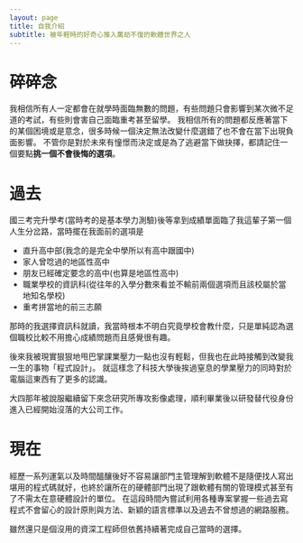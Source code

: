 ```yaml
---
layout: page
title: 自我介紹
subtitle: 被年輕時的好奇心推入萬劫不復的軟體世界之人
---
```


# 碎碎念
我相信所有人一定都會在就學時面臨無數的問題，有些問題只會影響到某次微不足道的考試，有些則會害自己面臨重考甚至留學。
我相信所有的問題都反應著當下的某個困境或是意念，很多時候一個決定無法改變什麼選錯了也不會在當下出現負面影響。
不管你是對於未來有憧憬而決定或是為了逃避當下做抉擇，都請記住一個要點**挑一個不會後悔的選項**。

# 過去
國三考完升學考(當時考的是基本學力測驗)後等拿到成績單面臨了我這輩子第一個人生分岔路，當時擺在我面前的選項是
* 直升高中部(我念的是完全中學所以有高中跟國中)
* 家人曾唸過的地區性高中
* 朋友已經確定要念的高中(也算是地區性高中)
* 職業學校的資訊科(從往年的入學分數來看並不輸前兩個選項而且該校屬於當地知名學校)
* 重考拼當地的前三志願

那時的我選擇資訊科就讀，我當時根本不明白究竟學校會教什麼，只是單純認為選個職校比較不用擔心成績問題而且感覺很有趣。

後來我被現實狠狠地甩巴掌課業壓力一點也沒有輕鬆，但我也在此時接觸到改變我一生的事物「程式設計」。
就這樣念了科技大學後挨過窒息的學業壓力的同時對於電腦這東西有了更多的認識。

大四那年被說服繼續留下來念研究所專攻影像處理，順利畢業後以研發替代役身份進入已經開始沒落的大公司工作。

# 現在
經歷一系列運氣以及時間醞釀後好不容易讓部門主管理解到軟體不是隨便找人寫出堪用的程式碼就好，也終於讓所在的硬體部門出現了跟軟體有關的管理模式甚至有了不需太在意硬體設計的單位。
在這段時間內嘗試利用各種專案掌握一些過去寫程式不會留心的設計原則與方法、新穎的語言標準以及過去不曾想過的網路服務。

雖然還只是個沒用的資深工程師但依舊持續著完成自己當時的選擇。